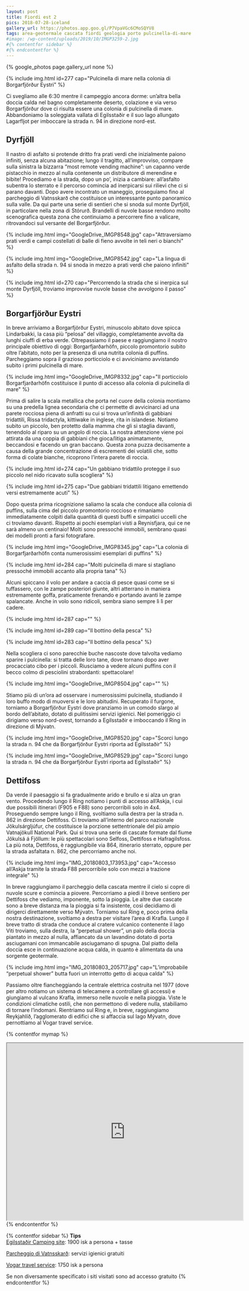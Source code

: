 ```yaml
---
layout: post
title: Fiordi est 2
pics: 2018-07-28-iceland
gallery_url: https://photos.app.goo.gl/P7VpaVGc6CMoSQYV8
tags: area-geotermale cascata fiordi geologia porto pulcinella-di-mare vulcano
#image: /wp-content/uploads/2019/10/IMGP3259-2.jpg
#{% contentfor sidebar %}
#{% endcontentfor %}
---
```


{% google_photos page.gallery_url none %}

{% include img.html id=277 cap="Pulcinella di mare nella colonia di Borgarfjörður Eystri" %}

Ci svegliamo alle 6:30 mentre il campeggio ancora dorme: un’altra bella doccia calda nel bagno completamente deserto, colazione e via verso Borgarfjörður dove ci risulta essere una colonia di pulcinella di mare.
Abbandoniamo la soleggiata vallata di Egilsstaðir e il suo lago allungato Lagarfljot per imboccare la strada n. 94 in direzione nord-est.

## Dyrfjöll

Il nastro di asfalto si protende dritto fra prati verdi che inizialmente paiono infiniti, senza alcuna abitazione; lungo il tragitto, all’improvviso, compare sulla sinistra la bizzarra “most remote vending machine”: un capanno verde pistacchio in mezzo al nulla contenente un distributore di merendine e bibite! Procediamo e la strada, dopo un po’, inizia a cambiare: all’asfalto subentra lo sterrato e il percorso comincia ad inerpicarsi sui rilievi che ci si parano davanti. Dopo avere incontrato un maneggio, proseguiamo fino al parcheggio di Vatnsskarð che costituisce un interessante punto panoramico sulla valle. Da qui parte una serie di sentieri che si snoda sul monte Dyrfjöll, in particolare nella zona di Stórurð. Brandelli di nuvole basse rendono molto scenografica questa zona che continuiamo a percorrere fino a valicare, ritrovandoci sul versante del Borgarfjörður.

{% include img.html img="GoogleDrive_IMGP8548.jpg" cap="Attraversiamo prati verdi e campi costellati di balle di fieno avvolte in teli neri o bianchi" %}

{% include img.html img="GoogleDrive_IMGP8542.jpg" cap="La lingua di asfalto della strada n. 94 si snoda in mezzo a prati verdi che paiono infiniti" %}

{% include img.html id=270 cap="Percorrendo la strada che si inerpica sul monte Dyrfjöll, troviamo improvvise nuvole basse che avvolgono il passo" %}

## Borgarfjörður Eystri

In breve arriviamo a Borgarfjörður Eystri, minuscolo abitato dove spicca Lindarbakki, la casa più “pelosa” del villaggio, completamente avvolta da lunghi ciuffi di erba verde. Oltrepassiamo il paese e raggiungiamo il nostro principale obiettivo di oggi: Borgarfjarðarhöfn, piccolo promontorio subito oltre l’abitato, noto per la presenza di una nutrita colonia di puffins. Parcheggiamo sopra il grazioso porticciolo e ci avviciniamo avvistando subito i primi pulcinella di mare.

{% include img.html img="GoogleDrive_IMGP8332.jpg" cap="Il porticciolo Borgarfjarðarhöfn costituisce il punto di accesso alla colonia di pulcinella di mare" %}

Prima di salire la scala metallica che porta nel cuore della colonia montiamo su una predella lignea secondaria che ci permette di avvicinarci ad una parete rocciosa piena di anfratti su cui si trova un’infinità di gabbiani tridattili, Rissa tridactyla, kittiwake in inglese, rita in islandese. Notiamo subito un piccolo, ben protetto dalla mamma che gli si staglia davanti, tenendolo al riparo su un angolo di roccia. La nostra attenzione viene poi attirata da una coppia di gabbiani che gioca/litiga animatamente, beccandosi e facendo un gran baccano. Questa zona puzza decisamente a causa della grande concentrazione di escrementi dei volatili che, sotto forma di colate bianche, ricoprono l’intera parete di roccia.

{% include img.html id=274 cap="Un gabbiano tridattilo protegge il suo piccolo nel nido ricavato sulla scogliera" %}

{% include img.html id=275 cap="Due gabbiani tridattili litigano emettendo versi estremamente acuti" %}

Dopo questa prima ricognizione saliamo la scala che conduce alla colonia di puffins, sulla cima del piccolo promontorio roccioso e rimaniamo immediatamente colpiti dalla quantità di questi buffi e simpatici uccelli che ci troviamo davanti. Rispetto ai pochi esemplari visti a Reynisfjara, qui ce ne sarà almeno un centinaio! Molti sono pressoché immobili, sembrano quasi dei modelli pronti a farsi fotografare.

{% include img.html img="GoogleDrive_IMGP8345.jpg" cap="La colonia di Borgarfjarðarhöfn conta numerosissimi esemplari di puffins" %}

{% include img.html id=284 cap="Molti pulcinella di mare si stagliano pressoché immobili accanto alla propria tana" %}

Alcuni spiccano il volo per andare a caccia di pesce quasi come se si tuffassero, con le zampe posteriori giunte, altri atterrano in maniera estremamente goffa, praticamente frenando e portando avanti le zampe spalancate. Anche in volo sono ridicoli, sembra siano sempre lì lì per cadere.

{% include img.html id=287 cap="" %}

{% include img.html id=289 cap="Il bottino della pesca" %}

{% include img.html id=283 cap="Il bottino della pesca" %}

Nella scogliera ci sono parecchie buche nascoste dove talvolta vediamo sparire i pulcinella: si tratta delle loro tane, dove tornano dopo aver procacciato cibo per i piccoli. Riusciamo a vedere alcuni puffins con il becco colmo di pesciolini strabordanti: spettacolare! 

{% include img.html img="GoogleDrive_IMGP8504.jpg" cap="" %}

Stiamo più di un’ora ad osservare i numerosissimi pulcinella, studiando il loro buffo modo di muoversi e le loro abitudini. Recuperato il furgone, torniamo a Borgarfjörður Eystri dove pranziamo in un comodo slargo al bordo dell’abitato, dotato di pulitissimi servizi igienici. Nel pomeriggio ci dirigiamo verso nord-ovest, tornando a Egilsstaðir e imboccando il Ring in direzione di Mývatn.

{% include img.html img="GoogleDrive_IMGP8520.jpg" cap="Scorci lungo la strada n. 94 che da Borgarfjörður Eystri riporta ad Egilsstaðir" %}

{% include img.html img="GoogleDrive_IMGP8529.jpg" cap="Scorci lungo la strada n. 94 che da Borgarfjörður Eystri riporta ad Egilsstaðir" %}

## Dettifoss

Da verde il paesaggio si fa gradualmente arido e brullo e si alza un gran vento. Procedendo lungo il Ring notiamo i punti di accesso all’Askja, i cui due possibili itinerari (F905 e F88) sono percorribili solo in 4x4.
Proseguendo sempre lungo il Ring, svoltiamo sulla destra per la strada n. 862 in direzione Dettifoss. Ci troviamo all’interno del parco nazionale Jökulsárgljúfur, che costituisce la porzione settentrionale del più ampio Vatnajökull National Park. Qui si trova una serie di cascate formate dal fiume Jökulsá á Fjöllum: le più spettacolari sono Selfoss, Dettifoss e Hafragilsfoss. La più nota, Dettifoss, è raggiungibile via 864, itinerario sterrato, oppure per la strada asfaltata n. 862, che percorriamo anche noi.

{% include img.html img="IMG_20180803_173953.jpg" cap="Accesso all’Askja tramite la strada F88 percorribile solo con mezzi a trazione integrale" %}

In breve raggiungiamo il parcheggio della cascata mentre il cielo si copre di nuvole scure e comincia a piovere. Percorriamo a piedi il breve sentiero per Dettifoss che vediamo, imponente, sotto la pioggia. Le altre due cascate sono a breve distanza ma la pioggia si fa insistente, così decidiamo di dirigerci direttamente verso Mývatn. Torniamo sul Ring e, poco prima della nostra destinazione, svoltiamo a destra per visitare l’area di Krafla. Lungo il breve tratto di strada che conduce al cratere vulcanico contenente il lago Viti troviamo, sulla destra, la “perpetual shower”, un palo della doccia piantato in mezzo al nulla, affiancato da un lavandino dotato di porta asciugamani con immancabile asciugamano di spugna. Dal piatto della doccia esce in continuazione acqua calda, in quanto è alimentata da una sorgente geotermale.

{% include img.html img="IMG_20180803_205717.jpg" cap="L’improbabile “perpetual shower” butta fuori un interrotto getto di acqua calda" %}

Passiamo oltre fiancheggiando la centrale elettrica costruita nel 1977 (dove per altro notiamo un sistema di telecamere a controllare gli accessi) e giungiamo al vulcano Krafla, immerso nelle nuvole e nella pioggia. Viste le condizioni climatiche ostili, che non permettono di vedere nulla, stabiliamo di tornare l’indomani. Rientriamo sul Ring e, in breve, raggiungiamo Reykjahlíð, l’agglomerato di edifici che si affaccia sul lago Mývatn, dove pernottiamo al Vogar travel service.

{% contentfor mymap %}
<iframe src="https://www.google.com/maps/d/embed?mid=1MqQbRXwssiXtBS0B54HDONpOpocnvUo9&ehbc=2E312F" width="640" height="480"></iframe>
{% endcontentfor %}

{% contentfor sidebar %}
**Tips**  
[Egilsstaðir Camping site](https://visitegilsstadir.is/en/where-to-stay/egilsstadir-camping-ground/): 1900 isk a persona + tasse

[Parcheggio di Vatnsskarð](https://www.google.it/maps/place/Vatnsskar%C3%B0/@65.5646025,-14.0048438,478m/data=!3m2!1e3!4b1!4m13!1m7!3m6!1s0x48cbf239060f367d:0xe34f9fb55576ca7b!2sDyrfjoll!3b1!8m2!3d65.5205747!4d-13.9564133!3m4!1s0x48cbf31a57188e6d:0x63efaec4611b0787!8m2!3d65.5646003!4d-14.0026551): servizi igienici gratuiti

[Vogar travel service](https://www.vogartravelservice.com/): 1750 isk a persona

Se non diversamente specificato i siti visitati sono ad accesso gratuito
{% endcontentfor %}